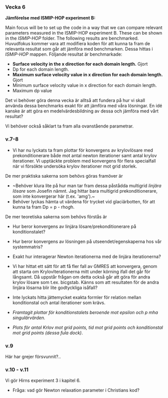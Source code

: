 ### Vecka 6
**Jämförelse med ISMIP-HOP experiment B:**

Main focus will be to set up the code in a way that we can compare relevant parameters measured in the ISMIP-HOP experiment B. 
These can be shown in the *ISMIP-HOP* folder. The following results are benchmarked.
Huvudfokus kommer vara att modifiera koden för att kunna ta fram de relevanta resultat som går att jämföra med benchmarken. 
Dessa hittas i *ISMIP-HOP* mappen. Följande resultat är benchmarkade:

* **Surface velocity in the x direction for each domain length.** Gjort
* Dp for each domain length.
* **Maximum surface velocity value in x direction for each domain length.** Gjort
* Minimum surface velocity value in x direction for each domain length.
* Maximum dp value

Det vi behöver göra denna vecka är alltså att fundera på hur vi skall använda dessa benchmarks exakt för att jämföra med våra
lösningar. En idé kanske är att göra en medelvärdesbildning av dessa och jämföra med vårt resultat? 

Vi behöver också såklart ta fram alla ovanstående parametrar. 

### v.7-8

* Vi har nu lyckats ta fram plottar för konvergens av krylovlösare med prekonditionerare både mot antal newton iterationer samt antal krylov iterationer. Vi upptäckte problem med konvergens för flera specialfall när vi försökte undersöka krylov iterationer mot grid storlek. 

De mer praktiska sakerna som behövs göras framöver är

* ~Behöver klura lite på hur man tar fram dessa påstådda multigrid *linjära lösare* som Josefin nämnt. Jag hittar bara multigrid prekonditionerare, som inte konvergerar här (t.ex. 'amg').~ 
* Behöver lyckas hämta ut värdena för trycket vid glaciärbotten, för att kunna ta fram Dp = p - rho*g*h. 

De mer teoretiska sakerna som behövs förstås är

* Hur beror konvergens av linjära lösare/prekonditionerare på konditionstalet?
* Hur beror konvergens av lösningen på utseendet/egenskaperna hos vår systemmatris?
* Exakt hur interagerar Newton iterationerna med de linjära iterationerna?

* Vi har hittat ett sätt för att få fler fall av GMRES att konvergera, genom att starta om KrylovIterationerna mitt under körning ifall det går för långsamt. Då uppstår frågan om detta också går att göra för andra krylov lösare som t.ex. bicgstab. Känns som att resultaten för de andra linjära lösarna blir lite godtyckliga isåfall?

* Inte lyckats hitta jättemycket exakta formler för relation mellan konditionstal och antal iterationer som krävs. 

* *Framtagit plottar för konditionstalets beroende mot epsilon och p mha singulärvärden.*

* *Plots för antal Krlov mot grid points, tid mot grid points och konditionstal mot grid points (dessa fula dock)*.

### v.9 

Här har grejer försvunnit?..

### v.10 - v.11

Vi gör Hirns experiment 3 i kapitel 6. 

* Fråga: vad gör Newton relaxation parameter i Christians kod?

